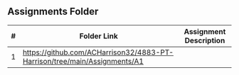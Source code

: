##  Assignments Folder

|   #   | Folder Link | Assignment Description |
| :---: | ----------- | ---------------------- |
|   1   |https://github.com/ACHarrison32/4883-PT-Harrison/tree/main/Assignments/A1|                        |
